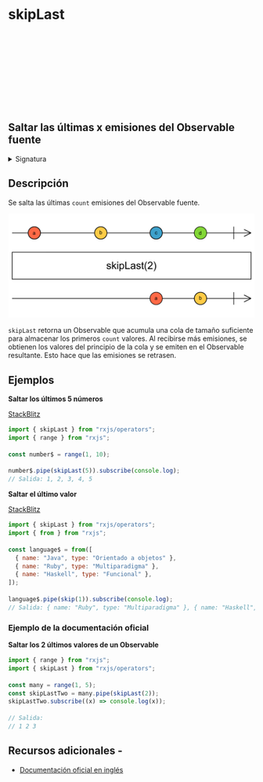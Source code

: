 <div class="page-heading">

# skipLast

<a target="_blank" href="https://github.com/ReactiveX/rxjs/blob/master/src/internal/operators/skipLast.ts">
<svg>
  <use xlink:href="/assets/icons/github.svg#github"></use>
</svg>
</a>
</div>

<h2 class="subtitle"> Saltar las últimas x emisiones del Observable fuente
</h2>

<details>
<summary>Signatura</summary>

### Firma

`skipLast<T>(count: number): MonoTypeOperatorFunction<T>`

### Parámetros

<table>
<tr><td>count</td><td>El número de elementos que saltarse del final del Observable fuente.</td></tr>
</table>

### Retornar

`MonoTypeOperatorFunction<T>`: Un Observable que se salta los últimos `count` valores emitidos por el Observable fuente.

### Lanza

`ArgumentOutOfRangeError` Al usar `skipLast(i)`, se lanza un error `ArgumentOutOrRangeError` si `i < 0`.

</details>

## Descripción

Se salta las últimas `count` emisiones del Observable fuente.

<img src="assets/images/marble-diagrams/filtering/skipLast.png" alt="Diagrama de canicas del operador skipLast">

`skipLast` retorna un Observable que acumula una cola de tamaño suficiente para almacenar los primeros `count` valores. Al recibirse más emisiones, se obtienen los valores del principio de la cola y se emiten en el Observable resultante. Esto hace que las emisiones se retrasen.

## Ejemplos

**Saltar los últimos 5 números**

<a target="_blank" href="https://stackblitz.com/edit/rxjs-skiplast-1?file=index.ts">StackBlitz</a>

```javascript
import { skipLast } from "rxjs/operators";
import { range } from "rxjs";

const number$ = range(1, 10);

number$.pipe(skipLast(5)).subscribe(console.log);
// Salida: 1, 2, 3, 4, 5
```

**Saltar el último valor**

<a target="_blank" href="https://stackblitz.com/edit/rxjs-skiplast-2?file=index.ts">StackBlitz</a>

```javascript
import { skipLast } from "rxjs/operators";
import { from } from "rxjs";

const language$ = from([
  { name: "Java", type: "Orientado a objetos" },
  { name: "Ruby", type: "Multiparadigma" },
  { name: "Haskell", type: "Funcional" },
]);

language$.pipe(skip(1)).subscribe(console.log);
// Salida: { name: "Ruby", type: "Multiparadigma" }, { name: "Haskell", type: "Funcional" }
```

### Ejemplo de la documentación oficial

**Saltar los 2 últimos valores de un Observable**

```javascript
import { range } from "rxjs";
import { skipLast } from "rxjs/operators";

const many = range(1, 5);
const skipLastTwo = many.pipe(skipLast(2));
skipLastTwo.subscribe((x) => console.log(x));

// Salida:
// 1 2 3
```

## Recursos adicionales -

- <a target="_blank" href="https://rxjs.dev/api/operators/skipLast">Documentación oficial en inglés</a>

